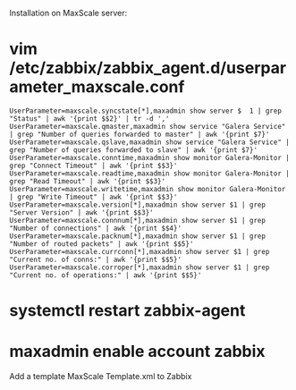 Installation on MaxScale server:

# vim /etc/zabbix/zabbix_agent.d/userparameter_maxscale.conf

	UserParameter=maxscale.syncstate[*],maxadmin show server $	1 | grep "Status" | awk '{print $$2}' | tr -d ','
	UserParameter=maxscale.qmaster,maxadmin show service "Galera Service" | grep "Number of queries forwarded to master" | awk '{print $7}'
	UserParameter=maxscale.qslave,maxadmin show service "Galera Service" | grep "Number of queries forwarded to slave" | awk '{print $7}'
	UserParameter=maxscale.conntime,maxadmin show monitor Galera-Monitor | grep "Connect Timeout" | awk '{print $$3}'
	UserParameter=maxscale.readtime,maxadmin show monitor Galera-Monitor | grep "Read Timeout" | awk '{print $$3}'
	UserParameter=maxscale.writetime,maxadmin show monitor Galera-Monitor | grep "Write Timeout" | awk '{print $$3}'
	UserParameter=maxscale.version[*],maxadmin show server $1 | grep "Server Version" | awk '{print $$3}'
	UserParameter=maxscale.connnum[*],maxadmin show server $1 | grep "Number of connections" | awk '{print $$4}'
	UserParameter=maxscale.packnum[*],maxadmin show server $1 | grep "Number of routed packets" | awk '{print $$5}'
	UserParameter=maxscale.currconn[*],maxadmin show server $1 | grep "Current no. of conns:" | awk '{print $$5}'
	UserParameter=maxscale.corroper[*],maxadmin show server $1 | grep "Current no. of operations:" | awk '{print $$5}'

# systemctl restart zabbix-agent
# maxadmin enable account zabbix

Add a template MaxScale Template.xml to Zabbix 

